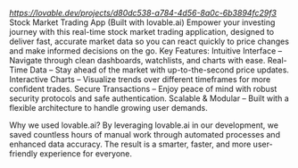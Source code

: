 *https://lovable.dev/projects/d80dc538-a784-4d56-8a0c-6b3894fc29f3*
Stock Market Trading App (Built with lovable.ai)
Empower your investing journey with this real-time stock market trading application, designed to deliver fast, accurate market data so you can react quickly to price changes and make informed decisions on the go.
Key Features:
Intuitive Interface – Navigate through clean dashboards, watchlists, and charts with ease.
Real-Time Data – Stay ahead of the market with up-to-the-second price updates.
Interactive Charts – Visualize trends over different timeframes for more confident trades.
Secure Transactions – Enjoy peace of mind with robust security protocols and safe authentication.
Scalable & Modular – Built with a flexible architecture to handle growing user demands.

Why we used lovable.ai?
By leveraging lovable.ai in our development, we saved countless hours of manual work through automated processes and enhanced data accuracy. 
The result is a smarter, faster, and more user-friendly experience for everyone.

